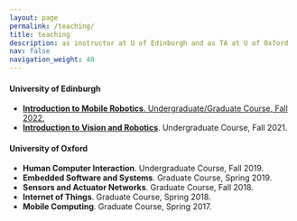 ```yaml
---
layout: page
permalink: /teaching/
title: teaching
description: as instructor at U of Edinburgh and as TA at U of Oxford
nav: false
navigation_weight: 40
---
```


<section>
  <h4>University of Edinburgh</h4>
  <ul>
  <li>
  <a href="http://www.drps.ed.ac.uk/22-23/dpt/cxinfr10085.htm"  target="_blank"><strong>Introduction to Mobile Robotics</strong>.  Undergraduate/Graduate Course, Fall 2022. </li>
  <li>
  <a href="http://www.drps.ed.ac.uk/21-22/dpt/cxinfr09019.htm"  target="_blank"><strong>Introduction to Vision and Robotics</strong></a>. Undergraduate Course, Fall 2021.
 </li>
  </ul>
</section>

<section>
  <h4>University of Oxford</h4>
  <ul>
	  <li>
	  	<strong>Human Computer Interaction</strong>.  Undergraduate Course, Fall 2019. </li>
	  <li>
	  	<strong>Embedded Software and Systems</strong>.  Graduate Course, Spring 2019. </li>
	  <li>
	  	<strong>Sensors and Actuator Networks</strong>.  Graduate Course, Fall 2018. </li>
	  <li>
	  	<strong>Internet of Things</strong>.  Graduate Course, Spring 2018. </li>
	  <li>
	 	<strong>Mobile Computing</strong>.  Graduate Course, Spring 2017. </li>
  </ul>
</section>